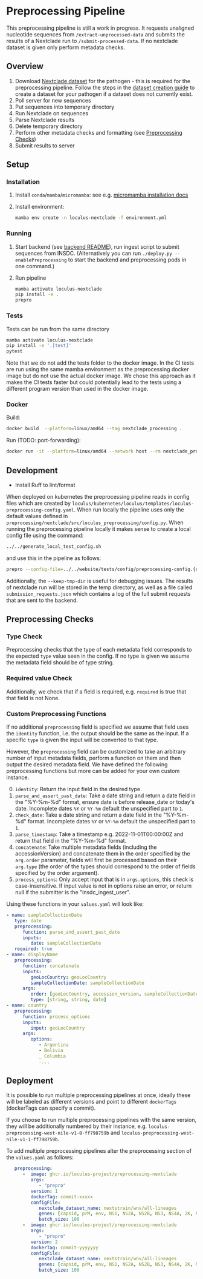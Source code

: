 # Preprocessing Pipeline

This preprocessing pipeline is still a work in progress. It requests unaligned nucleotide sequences from `/extract-unprocessed-data` and submits the results of a Nextclade run to `/submit-processed-data`. If no nextclade dataset is given only perform metadata checks.

## Overview

1. Download [Nextclade dataset](https://docs.nextstrain.org/projects/nextclade/en/stable/user/datasets.html) for the pathogen - this is required for the preprocessing pipeline. Follow the steps in the [dataset creation guide](https://github.com/nextstrain/nextclade_data/blob/master/docs/dataset-creation-guide.md) to create a dataset for your pathogen if a dataset does not currently exist.
1. Poll server for new sequences
1. Put sequences into temporary directory
1. Run Nextclade on sequences
1. Parse Nextclade results
1. Delete temporary directory
1. Perform other metadata checks and formatting (see [Preprocessing Checks](#preprocessing-checks))
1. Submit results to server

## Setup

### Installation

1. Install `conda`/`mamba`/`micromamba`: see e.g. [micromamba installation docs](https://mamba.readthedocs.io/en/latest/micromamba-installation.html#umamba-install)
1. Install environment:

   ```sh
   mamba env create -n loculus-nextclade -f environment.yml
   ```

### Running

1. Start backend (see [backend README](../backend/README.md)), run ingest script to submit sequences from INSDC. (Alternatively you can run `./deploy.py --enablePreprocessing` to start the backend and preprocessing pods in one command.)

1. Run pipeline

   ```bash
   mamba activate loculus-nextclade
   pip install -e .
   prepro
   ```

### Tests

Tests can be run from the same directory

```sh
mamba activate loculus-nextclade
pip install -e '.[test]'
pytest
```

Note that we do not add the tests folder to the docker image. In the CI tests are run using the same mamba environment as the preprocessing docker image but do not use the actual docker image. We chose this approach as it makes the CI tests faster but could potentially lead to the tests using a different program version than used in the docker image.

### Docker

Build:

```bash
docker build  --platform=linux/amd64 --tag nextclade_processing .
```

Run (TODO: port-forwarding):

```bash
docker run -it --platform=linux/amd64 --network host --rm nextclade_processing python main.py
```

## Development

- Install Ruff to lint/format

When deployed on kubernetes the preprocessing pipeline reads in config files which are created by `loculus/kubernetes/loculus/templates/loculus-preprocessing-config.yaml`. When run locally the pipeline uses only the default values defined in `preprocessing/nextclade/src/loculus_preprocessing/config.py`. When running the preprocessing pipeline locally it makes sense to create a local config file using the command:

```sh
../../generate_local_test_config.sh
```

and use this in the pipeline as follows:

```sh
prepro --config-file=../../website/tests/config/preprocessing-config.{organism}.yaml --keep-tmp-dir
```

Additionally, the `--keep-tmp-dir` is useful for debugging issues. The results of nextclade run will be stored in the temp directory, as well as a file called `submission_requests.json` which contains a log of the full submit requests that are sent to the backend.

## Preprocessing Checks

### Type Check

Preprocessing checks that the type of each metadata field corresponds to the expected `type` value seen in the config. If no type is given we assume the metadata field should be of type string.

### Required value Check

Additionally, we check that if a field is required, e.g. `required` is true that that field is not None.

### Custom Preprocessing Functions

If no additional `preprocessing` field is specified we assume that field uses the `identity` function, i.e. the output should be the same as the input. If a specific `type` is given the input will be converted to that type.

However, the `preprocessing` field can be customized to take an arbitrary number of input metadata fields, perform a function on them and then output the desired metadata field. We have defined the following preprocessing functions but more can be added for your own custom instance.

0. `identity`: Return the input field in the desired type.
1. `parse_and_assert_past_date`: Take a date string and return a date field in the "%Y-%m-%d" format, ensure date is before release_date or today's date. Incomplete dates `%Y` or `%Y-%m` default the unspecified part to `1`.
2. `check_date`: Take a date string and return a date field in the "%Y-%m-%d" format. Incomplete dates `%Y` or `%Y-%m` default the unspecified part to `1`.
3. `parse_timestamp`: Take a timestamp e.g. 2022-11-01T00:00:00Z and return that field in the "%Y-%m-%d" format.
4. `concatenate`: Take multiple metadata fields (including the accessionVersion) and concatenate them in the order specified by the `arg.order` parameter, fields will first be processed based on their `arg.type` (the order of the types should correspond to the order of fields specified by the order argument).
5. `process_options`: Only accept input that is in `args.options`, this check is case-insensitive. If input value is not in options raise an error, or return null if the submitter is the "insdc_ingest_user".

Using these functions in your `values.yaml` will look like:

```yaml
- name: sampleCollectionDate
   type: date
   preprocessing:
      function: parse_and_assert_past_date
      inputs:
         date: sampleCollectionDate
   required: true
- name: displayName
   preprocessing:
      function: concatenate
      inputs:
         geoLocCountry: geoLocCountry
         sampleCollectionDate: sampleCollectionDate
      args:
         order: [geoLocCountry, accession_version, sampleCollectionDate]
         type: [string, string, date]
- name: country
   preprocessing:
      function: process_options
      inputs:
         input: geoLocCountry
      args:
         options:
            - Argentina
            - Bolivia
            _ Columbia
            -...
```

## Deployment

It is possible to run multiple preprocessing pipelines at once, ideally these will be labeled as different versions and point to different `dockerTags` (dockerTags can specify a commit).

If you choose to run multiple preprocessing pipelines with the same version, they will be additionally numbered by their instance, e.g. `loculus-preprocessing-west-nile-v1-0-ff798759b` and `loculus-preprocessing-west-nile-v1-1-ff798759b`. 

To add multiple preprocessing pipelines alter the preprocessing section of the `values.yaml` as follows:

```yaml
   preprocessing:
      -  image: ghcr.io/loculus-project/preprocessing-nextclade
         args:
            - "prepro"
         version: 1
         dockerTag: commit-xxxxx
         configFile:
            nextclade_dataset_name: nextstrain/wnv/all-lineages
            genes: [capsid, prM, env, NS1, NS2A, NS2B, NS3, NS4A, 2K, NS4B, NS5]
            batch_size: 100
      -  image: ghcr.io/loculus-project/preprocessing-nextclade
         args:
            - "prepro"
         version: 2
         dockerTag: commit-yyyyyyy
         configFile:
            nextclade_dataset_name: nextstrain/wnv/all-lineages
            genes: [capsid, prM, env, NS1, NS2A, NS2B, NS3, NS4A, 2K, NS4B, NS5]
            batch_size: 100
```
